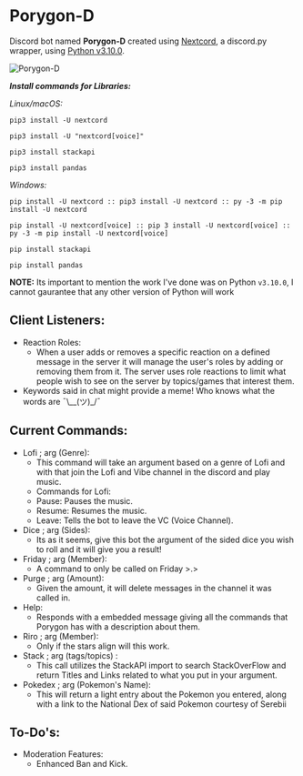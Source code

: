 # Porygon-D
Discord bot named **Porygon-D** created using [Nextcord](https://github.com/nextcord/nextcord), a discord.py wrapper, using [Python v3.10.0](https://www.python.org/downloads/release/python-3100/).

![Porygon-D](https://pbs.twimg.com/profile_images/1530033914/137porygon_200x200.png)

***Install commands for Libraries:***

*Linux/macOS:*
```
pip3 install -U nextcord
 
pip3 install -U "nextcord[voice]"

pip3 install stackapi

pip3 install pandas
```
*Windows:*
```
pip install -U nextcord :: pip3 install -U nextcord :: py -3 -m pip install -U nextcord

pip install -U nextcord[voice] :: pip 3 install -U nextcord[voice] :: py -3 -m pip install -U nextcord[voice]

pip install stackapi

pip install pandas
```
**NOTE:** Its important to mention the work I've done was on Python `v3.10.0`, I cannot gaurantee that any other version of Python will work

## Client Listeners:
* Reaction Roles:
  - When a user adds or removes a specific reaction on a defined message in the server it will manage the user's roles by adding or removing them from it. The server uses role reactions to limit what people wish to see on the server by topics/games that interest them.
* Keywords said in chat might provide a meme! Who knows what the words are ¯\\__(ツ)_/¯

## Current Commands:
* Lofi ; arg (Genre):
  - This command will take an argument based on a genre of Lofi and with that join the Lofi and Vibe channel in the discord and play music.
  - Commands for Lofi:
   - Pause: Pauses the music.
   - Resume: Resumes the music.
   - Leave: Tells the bot to leave the VC (Voice Channel).
* Dice ; arg (Sides):
  - Its as it seems, give this bot the argument of the sided dice you wish to roll and it will give you a result!
* Friday ; arg (Member):
  - A command to only be called on Friday >.>
* Purge ; arg (Amount):
  - Given the amount, it will delete messages in the channel it was called in.
* Help:
  - Responds with a embedded message giving all the commands that Porygon has with a description about them.
* Riro ; arg (Member):
  - Only if the stars align will this work.
* Stack ; arg (tags/topics) :
  - This call utilizes the StackAPI import to search StackOverFlow and return Titles and Links related to what you put in your argument.
* Pokedex ; arg (Pokemon's Name):
  - This will return a light entry about the Pokemon you entered, along with a link to the National Dex of said Pokemon courtesy of Serebii
## To-Do's:
* Moderation Features:
  - Enhanced Ban and Kick.
